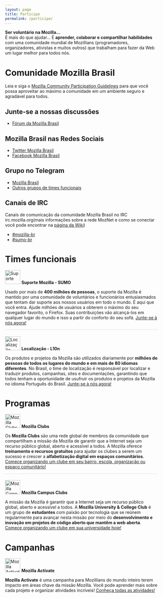 ```yaml
---
layout: page
title: Participe
permalink: /participe/
---
```


<style>
.page img {
  background:#fff;
  padding:5px;
  border:1px solid #eee;
  box-shadow: 0 0 1px #ddd;
}
</style>

<b>Ser voluntário na Mozilla...</b><br>
É mais do que ajudar... É <b>aprender, colaborar e compartilhar habilidades</b> com uma comunidade mundial de Mozillians (programadores, organizadores, ativistas e muitos outros) que trabalham para fazer da Web um lugar melhor para todos nós.

# Comunidade Mozilla Brasil

<p>Leia e siga o <a href="https://www.mozilla.org/en-US/about/governance/policies/participation/">Mozilla Community Participation Guidelines</a> para que você possa aproveitar ao máximo a comunidade em um ambiente seguro e agradável para todos.</p>

## Junte-se a nossas discussões

* [Fórum da Mozilla Brasil](https://discourse.mozilla-community.org/c/mozilla-brasil)

## Mozilla Brasil nas Redes Sociais

* [Twitter Mozilla Brasil](https://www.twitter.com/mozillabrasil)
* [Facebook Mozilla Brasil](https://www.facebook.com/mozillabrasil)

## Grupo no Telegram

* [Mozilla Brasil](https://telegram.me/mozillabr)
* [Outros grupos de times funcionais](https://wiki.mozilla.org/Brasil/Grupos_de_Telegram)

## Canais de IRC

Canais de comunicação da comunidade Mozilla Brasil no IRC irc.mozilla.org(mais informações sobre a rede MozNet e como se conectar você pode encontrar na [página da Wiki](https://wiki.mozilla.org/IRC))

<ul>
<li><a href="irc://irc.mozilla.org/mozilla-br" rel="nofollow">#mozilla-br</a></li>
<li><a href="irc://irc.mozilla.org/sumo-br" rel="nofollow">#sumo-br</a></li>
</ul>

# Times funcionais

<p>
    <img class="alignleft" alt="Suporte" src="{{ site.url }}/img/contribute/sumobrazil.jpg" height="46" width="50">
    <strong>Suporte Mozilla - SUMO</strong>
</p>
<p>Usado por mais de <b>400 milhões de pessoas</b>, o suporte da Mozilla é mantido por uma comunidade de voluntários e funcionários entusiasmados que tentam dar suporte aos nossos usuários em todo o mundo. É aqui que você entra. Ajude milhões de usuários a obterem o máximo do seu navegador favorito, o Firefox. Suas contribuições vão alcançá-los em qualquer lugar do mundo e isso a partir do conforto do seu sofá. <a href="https://wiki.mozilla.org/Brasil/Sumo">Junte-se à nós agora!</a></p>

<div style="border-top:1px solid #ddd;margin:0 0 1.5em;"></div>

<p>
    <img class="alignleft" alt="Localização" src="{{ site.url }}/img/contribute/800px-L10n_logo.png" height="46" width="50">
    <strong>Localização - L10n</strong>
</p>
<p>Os produtos e projetos da Mozilla são utilizados diariamente por <b>milhões de pessoas de todos os lugares do mundo e em mais de 80 idiomas diferentes</b>. No Brasil, o time de localização é responsável por localizar e traduzir produtos, campanhas, sites e documentações, garantindo que todos tenham a oportunidade de usufruir os produtos e projetos da Mozilla no idioma Português do Brasil. <a href="https://wiki.mozilla.org/Brasil/L10n">Junte-se à nós agora!</a></p>

# Programas
<p>
    <img class="alignleft" alt="Mozilla Clubs" src="{{ site.url }}/img/contribute/mozillaclubs.jpg" height="46" width="50">
    <strong>Mozilla Clubs</strong>
</p>
<p>Os <b>Mozilla Clubs</b> são uma rede global de membros da comunidade que compartilham a missão da Mozilla de garantir que a Internet seja um recurso público global, aberto e acessível a todos. A Mozilla oferece <b>treinamento e recursos gratuitos</b> para ajudar os clubes a serem um sucesso e crescer a <b>alfabetização digital em espaços comunitários</b>. <a href="https://wiki.mozilla.org/Brasil/Mozilla_Leadership_Network/Mozilla_Clubs">Comece organizando um clube em seu bairro, escola, organização ou espaço comunitário!</a></p>

<div style="border-top:1px solid #ddd;margin:0 0 1.5em;"></div>

<p>
    <img class="alignleft" alt="Mozilla Campus Clubs" src="{{ site.url }}/img/contribute/mozillacampusclubs.jpg" height="46" width="50">
    <strong>Mozilla Campus Clubs</strong>
</p>
<p>A missão da Mozilla é garantir que a Internet seja um recurso público global, aberto e acessível a todos. A <b>Mozilla University & College Club</b> é um grupo de <b>estudantes</b> com paixão por tecnologia que se reúnem regularmente para avançar nesta missão por meio do <b>desenvolvimento e inovação em projetos de código aberto que mantêm a web aberta</b>. <a href="https://wiki.mozilla.org/Brasil/Mozilla_Leadership_Network/Mozilla_Campus_Clubs">Comece organizando um clube em sua universidade hoje!</a></p>

# Campanhas
<p>
    <img class="alignleft" alt="Mozilla Activate" src="{{ site.url }}/img/contribute/activate.png" height="46" width="50">
    <strong>Mozilla Activate</strong>
</p>
<p> <b>Mozilla Activate</b> é uma campanha para Mozillians do mundo inteiro terem impacto em áreas chave da missão Mozilla. Você pode aprender mais sobre cada projeto e organizar atividades incríveis! <a href="https://activate.mozilla.community/pt/">Conheça todas as atividades!</a></p>

